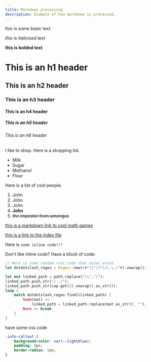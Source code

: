 ```yaml
---
title: Markdown processing
description: Example of how markdown is processed.
---
```


this is some basic text.

*this is italicised text*

**this is bolded text**

# This is an h1 header

## This is an h2 header

### This is an h3 header

#### This is an h4 header

##### This is an h5 header

###### This is an h6 header

I like to shop. Here is a shopping list.
- Milk
- Sugar
- Methanol
- Flour

Here is a list of cool people.
1. John
2. John
3. *John*
4. **John**
5. ~~the impostor from amongus~~

[this is a markdown link to cool math games](https://www.coolmathgames.com/)

[this is a link to the index file](index.md)

Here is `some inline code!!!`

Don't like inline code? Have a block of code:

```rust
// Here is some random rust code that ossac wrote.
let dotdotslash_regex = Regex::new(r#"([^/]*)/\.\./"#).unwrap();

let mut linked_path = path.replace("\\","/");
linked_path.push_str("/../");
linked_path.push_str(cap.get(2).unwrap().as_str());
loop {
    match dotdotslash_regex.find(&linked_path) {
        Some(mat) => 
            linked_path = linked_path.replace(mat.as_str(), ""),
        None => break
    }
}
```

have some css code

```css
.info-callout {
    background-color: var(--lightblue);
    padding: 8px;
    border-radius: 5px;
}
```

